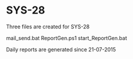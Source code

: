 # SYS-28

Three files are created for SYS-28

mail_send.bat
ReportGen.ps1
start_ReportGen.bat

Daily reports are generated since 21-07-2015
